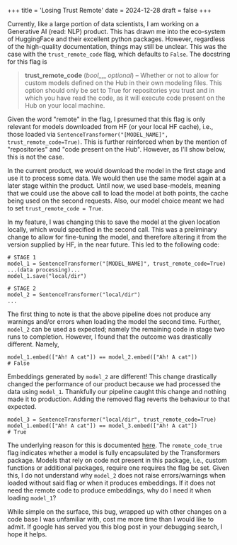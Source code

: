 +++
title = 'Losing Trust Remote'
date = 2024-12-28
draft = false
+++

Currently, like a large portion of data scientists, I am working on a Generative AI (read: NLP) product. This has drawn me into the eco-system of HuggingFace and their excellent python packages. However, regardless of the high-quality documentation, things may still be unclear. This was the case with the `trust_remote_code` flag, which defaults to `False`. The docstring for this flag is

> **trust_remote_code** (_bool__,_ _optional_) – Whether or not to allow for custom models defined on the Hub in their own modeling files. This option should only be set to True for repositories you trust and in which you have read the code, as it will execute code present on the Hub on your local machine.

Given the word "remote" in the flag, I presumed that this flag is only relevant for models downloaded from HF (or your local HF cache), i.e., those loaded via `SentenceTransformer("[MODEL_NAME]", trust_remote_code=True)`. This is further reinforced when by the mention of "repositories" and "code present on the Hub". However, as I'll show below, this is not the case.

In the current product, we would download the model in the first stage and use it to process some data. We would then use the same model again at a later stage within the product. Until now, we used base-models, meaning that we could use the above call to load the model at both points, the cache being used on the second requests. Also, our model choice meant we had to set `trust_remote_code = True`.

In my feature, I was changing this to save the model at the given location locally, which would specified in the second call. This was a preliminary change to allow for fine-tuning the model, and therefore altering it from the version supplied by HF, in the near future. This led to the following code:

```
# STAGE 1
model_1 = SentenceTransformer("[MODEL_NAME]", trust_remote_code=True)
...(data processing)...
model_1.save("local/dir")

# STAGE 2
model_2 = SentenceTransformer("local/dir")
...
```

The first thing to note is that the above pipeline does not produce any warnings and/or errors when loading the model the second time. Further, `model_2` can be used as expected; namely the remaining code in stage two runs to completion. However, I found that the outcome was drastically different. Namely,

```
model_1.embed(["Ah! A cat"]) == model_2.embed(["Ah! A cat"])
# False
```

Embeddings generated by `model_2` are different! This change drastically changed the performance of our product because we had processed the data using `model_1`. Thankfully our pipeline caught this change and nothing made it to production. Adding the removed flag reverts the behaviour to that expected.

```
model_3 = SentenceTransformer("local/dir", trust_remote_code=True)
model_1.embed(["Ah! A cat"]) == model_3.embed(["Ah! A cat"])
# True
```

The underlying reason for this is documented [here](https://huggingface.co/docs/transformers/custom_models#building-custom-models). The `remote_code_true` flag indicates whether a model is fully encapsulated by the Transformers package. Models that rely on code not present in this package, i.e., custom functions or additional packages, require one requires the flag be set.  Given this, I do not understand why `model_2` does not raise errors/warnings when loaded without said flag or when it produces embeddings.  If it does not need the remote code to produce embeddings, why do I need it when loading `model_1`?

While simple on the surface, this bug, wrapped up with other changes on a code base I was unfamiliar with, cost me more time than I would like to admit. If google has served you this blog post in your debugging search, I hope it helps.